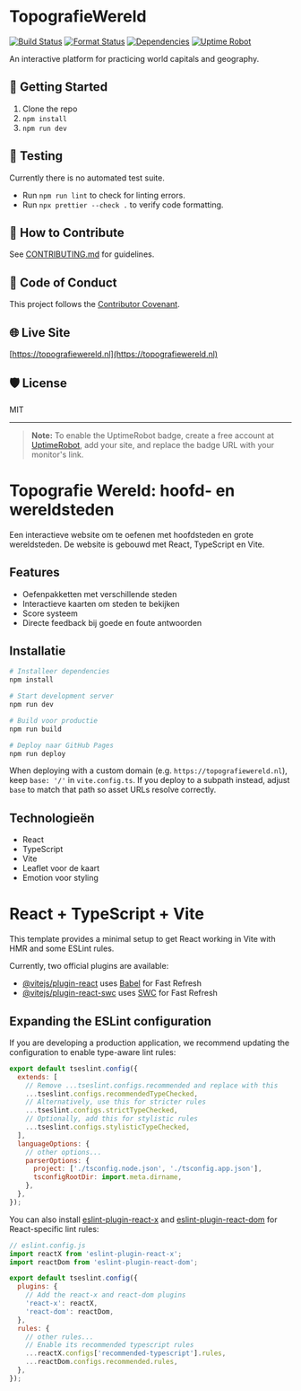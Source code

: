 # TopografieWereld

[![Build Status](https://github.com/<your-username>/<your-repo>/actions/workflows/test.yml/badge.svg)](https://github.com/<your-username>/<your-repo>/actions/workflows/test.yml)
[![Format Status](https://github.com/<your-username>/<your-repo>/actions/workflows/format.yml/badge.svg)](https://github.com/<your-username>/<your-repo>/actions/workflows/format.yml)
[![Dependencies](https://img.shields.io/librariesio/github/<your-username>/<your-repo>)](https://libraries.io/github/<your-username>/<your-repo>)
[![Uptime Robot](https://img.shields.io/badge/uptime-monitoring-lightgrey?logo=uptimerobot)](https://uptimerobot.com/)

An interactive platform for practicing world capitals and geography.

## 🚀 Getting Started

1. Clone the repo
2. `npm install`
3. `npm run dev`

## 🧪 Testing

Currently there is no automated test suite.

- Run `npm run lint` to check for linting errors.
- Run `npx prettier --check .` to verify code formatting.

## 🤝 How to Contribute

See [CONTRIBUTING.md](CONTRIBUTING.md) for guidelines.

## 📜 Code of Conduct

This project follows the [Contributor Covenant](CODE_OF_CONDUCT.md).

## 🌐 Live Site

[https://topografiewereld.nl](https://topografiewereld.nl)

## 🛡️ License

MIT

---

> **Note:** To enable the UptimeRobot badge, create a free account at [UptimeRobot](https://uptimerobot.com/), add your site, and replace the badge URL with your monitor's link.

# Topografie Wereld: hoofd- en wereldsteden

Een interactieve website om te oefenen met hoofdsteden en grote wereldsteden. De website is gebouwd met React, TypeScript en Vite.

## Features

- Oefenpakketten met verschillende steden
- Interactieve kaarten om steden te bekijken
- Score systeem
- Directe feedback bij goede en foute antwoorden

## Installatie

```bash
# Installeer dependencies
npm install

# Start development server
npm run dev

# Build voor productie
npm run build

# Deploy naar GitHub Pages
npm run deploy
```

When deploying with a custom domain (e.g. `https://topografiewereld.nl`), keep
`base: '/'` in `vite.config.ts`. If you deploy to a subpath instead, adjust
`base` to match that path so asset URLs resolve correctly.

## Technologieën

- React
- TypeScript
- Vite
- Leaflet voor de kaart
- Emotion voor styling

# React + TypeScript + Vite

This template provides a minimal setup to get React working in Vite with HMR and some ESLint rules.

Currently, two official plugins are available:

- [@vitejs/plugin-react](https://github.com/vitejs/vite-plugin-react/blob/main/packages/plugin-react) uses [Babel](https://babeljs.io/) for Fast Refresh
- [@vitejs/plugin-react-swc](https://github.com/vitejs/vite-plugin-react/blob/main/packages/plugin-react-swc) uses [SWC](https://swc.rs/) for Fast Refresh

## Expanding the ESLint configuration

If you are developing a production application, we recommend updating the configuration to enable type-aware lint rules:

```js
export default tseslint.config({
  extends: [
    // Remove ...tseslint.configs.recommended and replace with this
    ...tseslint.configs.recommendedTypeChecked,
    // Alternatively, use this for stricter rules
    ...tseslint.configs.strictTypeChecked,
    // Optionally, add this for stylistic rules
    ...tseslint.configs.stylisticTypeChecked,
  ],
  languageOptions: {
    // other options...
    parserOptions: {
      project: ['./tsconfig.node.json', './tsconfig.app.json'],
      tsconfigRootDir: import.meta.dirname,
    },
  },
});
```

You can also install [eslint-plugin-react-x](https://github.com/Rel1cx/eslint-react/tree/main/packages/plugins/eslint-plugin-react-x) and [eslint-plugin-react-dom](https://github.com/Rel1cx/eslint-react/tree/main/packages/plugins/eslint-plugin-react-dom) for React-specific lint rules:

```js
// eslint.config.js
import reactX from 'eslint-plugin-react-x';
import reactDom from 'eslint-plugin-react-dom';

export default tseslint.config({
  plugins: {
    // Add the react-x and react-dom plugins
    'react-x': reactX,
    'react-dom': reactDom,
  },
  rules: {
    // other rules...
    // Enable its recommended typescript rules
    ...reactX.configs['recommended-typescript'].rules,
    ...reactDom.configs.recommended.rules,
  },
});
```
